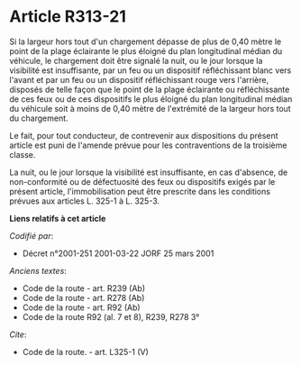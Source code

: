# Article R313-21

Si la largeur hors tout d'un chargement dépasse de plus de 0,40 mètre le point de la plage éclairante le plus éloigné du plan
longitudinal médian du véhicule, le chargement doit être signalé la nuit, ou le jour lorsque la visibilité est insuffisante,
par un feu ou un dispositif réfléchissant blanc vers l'avant et par un feu ou un dispositif réfléchissant rouge vers
l'arrière, disposés de telle façon que le point de la plage éclairante ou réfléchissante de ces feux ou de ces dispositifs le
plus éloigné du plan longitudinal médian du véhicule soit à moins de 0,40 mètre de l'extrémité de la largeur hors tout du
chargement. 

Le fait, pour tout conducteur, de contrevenir aux dispositions du présent article est puni de l'amende prévue pour les
contraventions de la troisième classe. 

La nuit, ou le jour lorsque la visibilité est insuffisante, en cas d'absence, de non-conformité ou de défectuosité des feux
ou dispositifs exigés par le présent article, l'immobilisation peut être prescrite dans les conditions prévues aux articles
L. 325-1 à L. 325-3.

**Liens relatifs à cet article**

_Codifié par_:

  - Décret n°2001-251 2001-03-22 JORF 25 mars 2001

_Anciens textes_:

  - Code de la route - art. R239 (Ab)
  - Code de la route - art. R278 (Ab)
  - Code de la route - art. R92 (Ab)
  - Code de la route R92 (al. 7 et 8), R239, R278 3°

_Cite_:

  - Code de la route. - art. L325-1 (V)
